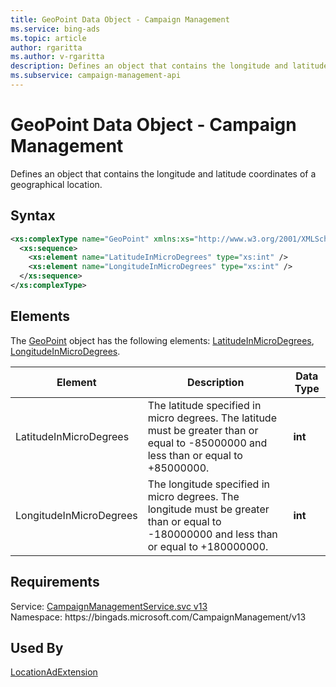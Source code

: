 ```yaml
---
title: GeoPoint Data Object - Campaign Management
ms.service: bing-ads
ms.topic: article
author: rgaritta
ms.author: v-rgaritta
description: Defines an object that contains the longitude and latitude coordinates of a geographical location.
ms.subservice: campaign-management-api
---
```

# GeoPoint Data Object - Campaign Management
Defines an object that contains the longitude and latitude coordinates of a geographical location.

## Syntax
```xml
<xs:complexType name="GeoPoint" xmlns:xs="http://www.w3.org/2001/XMLSchema">
  <xs:sequence>
    <xs:element name="LatitudeInMicroDegrees" type="xs:int" />
    <xs:element name="LongitudeInMicroDegrees" type="xs:int" />
  </xs:sequence>
</xs:complexType>
```

## <a name="elements"></a>Elements

The [GeoPoint](geopoint.md) object has the following elements: [LatitudeInMicroDegrees](#latitudeinmicrodegrees), [LongitudeInMicroDegrees](#longitudeinmicrodegrees).

|Element|Description|Data Type|
|-----------|---------------|-------------|
|<a name="latitudeinmicrodegrees"></a>LatitudeInMicroDegrees|The latitude specified in micro degrees. The latitude must be greater than or equal to -85000000 and less than or equal to +85000000.|**int**|
|<a name="longitudeinmicrodegrees"></a>LongitudeInMicroDegrees|The longitude specified in micro degrees. The longitude must be greater than or equal to -180000000 and less than or equal to +180000000.|**int**|

## Requirements
Service: [CampaignManagementService.svc v13](https://campaign.api.bingads.microsoft.com/Api/Advertiser/CampaignManagement/v13/CampaignManagementService.svc)  
Namespace: https\://bingads.microsoft.com/CampaignManagement/v13  

## Used By
[LocationAdExtension](locationadextension.md)  
